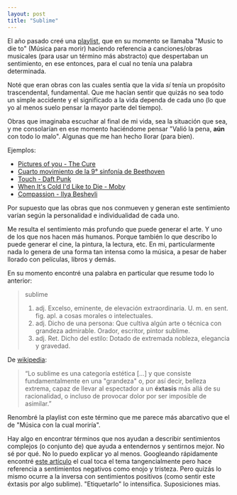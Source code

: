 ```yaml
---
layout: post
title: "Sublime"
---
```


El año pasado creé una [playlist](https://open.spotify.com/playlist/0SzMmQFdX1Arb1QqNss3TA?si=c4dca610e0004f65), que en su momento se llamaba "Music to die to" (Música para morir) haciendo referencia a canciones/obras musicales (para usar un término más abstracto) que despertaban un sentimiento, en ese entonces, para el cual no tenía una palabra determinada.

Noté que eran obras con las cuales sentía que la vida *sí* tenía un propósito trascendental, fundamental. Que me hacían sentir que quizás no sea todo un simple accidente y el significado a la vida dependa de cada uno (lo que yo al menos suelo pensar la mayor parte del tiempo).

Obras que imaginaba escuchar al final de mi vida, sea la situación que sea, y me consolarían en ese momento haciéndome pensar "Valió la pena, **aún** con todo lo malo". Algunas que me han hecho llorar (para bien).

Ejemplos:

- [Pictures of you - The Cure](https://youtu.be/UmFFTkjs-O0?si=nF2rPtNR4ZrdxeBR)
- [Cuarto movimiento de la 9° sinfonía de Beethoven](https://www.youtube.com/watch?v=XFRfzCiVx_Y)
- [Touch - Daft Punk](https://youtu.be/0Gkhol2Q1og?si=Lglp-rtXLh-HlSqD)
- [When It's Cold I'd Like to Die - Moby](https://youtu.be/kFyuSMf-PtQ?si=9slErCmDocom8tJe)
- [Compassion - Ilya Beshevli](https://youtu.be/woG1YB4m9h0?si=PYaXyTH_e3YBMqBG)

Por supuesto que las obras que nos conmueven y generan este sentimiento varían según la personalidad e individualidad de cada uno.

Me resulta el sentimiento más profundo que puede generar el arte. Y uno de los que nos hacen más humanos. Porque también lo que describo lo puede generar el cine, la pintura, la lectura, etc. En mi, particularmente nada lo genera de una forma tan intensa como la música, a pesar de haber llorado con películas, libros y demás.

En su momento encontré una palabra en particular que resume todo lo anterior:

>sublime
>1. adj. Excelso, eminente, de elevación extraordinaria. U. m. en sent. fig. apl. a cosas morales o intelectuales.
>2. adj. Dicho de una persona: Que cultiva algún arte o técnica con grandeza admirable. Orador, escritor, pintor sublime.
>3. adj. Ret. Dicho del estilo: Dotado de extremada nobleza, elegancia y gravedad.

De [wikipedia](https://es.wikipedia.org/wiki/Sublime): 

>“Lo sublime es una categoría estética [...] y que consiste fundamentalmente en una "grandeza" o, por así decir, belleza extrema, capaz de llevar al espectador a un **éxtasis** más allá de su racionalidad, o incluso de provocar dolor por ser imposible de asimilar.”

Renombré la playlist con este término que me parece más abarcativo que el de "Música con la cual moriría".

Hay algo en encontrar términos que nos ayudan a describir sentimientos complejos (o conjunto de) que ayuda a entendernos y sentirnos mejor. No sé por qué. No lo puedo explicar yo al menos. Googleando rápidamente encontré [este artículo](https://www.sciencedaily.com/releases/2007/06/070622090727.htm) el cual toca el tema tangencialmente pero hace referencia a sentimientos negativos como enojo y tristeza. Pero quizás lo mismo ocurre a la inversa con sentimientos positivos (como sentir este éxtasis por algo sublime). "Etiquetarlo" lo intensifica. Suposiciones mias.